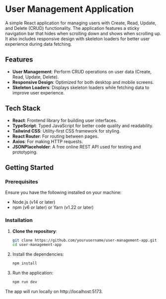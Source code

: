 # User Management Application

A simple React application for managing users with Create, Read, Update, and Delete (CRUD) functionality. The application features a sticky navigation bar that hides when scrolling down and shows when scrolling up. It also includes responsive design with skeleton loaders for better user experience during data fetching.

## Features

- **User Management**: Perform CRUD operations on user data (Create, Read, Update, Delete).
- **Responsive Design**: Optimized for both desktop and mobile screens.
- **Skeleton Loaders**: Displays skeleton loaders while fetching data to improve user experience.

## Tech Stack

- **React**: Frontend library for building user interfaces.
- **TypeScript**: Typed JavaScript for better code quality and readability.
- **Tailwind CSS**: Utility-first CSS framework for styling.
- **React Router**: For routing between pages.
- **Axios**: For making HTTP requests.
- **JSONPlaceholder**: A free online REST API used for testing and prototyping.

## Getting Started

### Prerequisites

Ensure you have the following installed on your machine:

- Node.js (v14 or later)
- npm (v6 or later) or Yarn (v1.22 or later)

### Installation

1. **Clone the repository**:

   ```bash
   git clone https://github.com/yourusername/user-management-app.git
   cd user-management-app
2. Install the dependencies:
   ```bash
   npm install
   
3. Run the application:
   ```bash
   npm run dev

The app will run locally on http://localhost:5173.
